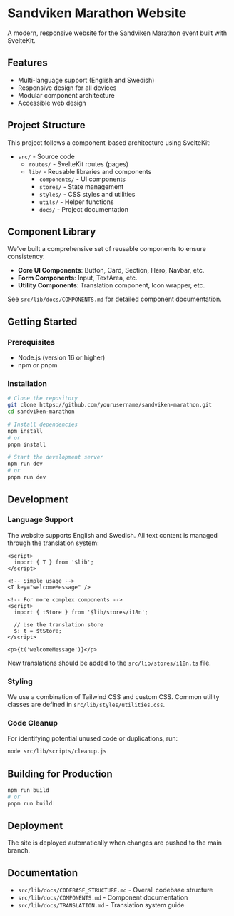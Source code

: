 # Sandviken Marathon Website

A modern, responsive website for the Sandviken Marathon event built with SvelteKit.

## Features

- Multi-language support (English and Swedish)
- Responsive design for all devices
- Modular component architecture
- Accessible web design

## Project Structure

This project follows a component-based architecture using SvelteKit:

- `src/` - Source code
  - `routes/` - SvelteKit routes (pages)
  - `lib/` - Reusable libraries and components
    - `components/` - UI components
    - `stores/` - State management
    - `styles/` - CSS styles and utilities
    - `utils/` - Helper functions
    - `docs/` - Project documentation

## Component Library

We've built a comprehensive set of reusable components to ensure consistency:

- **Core UI Components**: Button, Card, Section, Hero, Navbar, etc.
- **Form Components**: Input, TextArea, etc.
- **Utility Components**: Translation component, Icon wrapper, etc.

See `src/lib/docs/COMPONENTS.md` for detailed component documentation.

## Getting Started

### Prerequisites

- Node.js (version 16 or higher)
- npm or pnpm

### Installation

```bash
# Clone the repository
git clone https://github.com/yourusername/sandviken-marathon.git
cd sandviken-marathon

# Install dependencies
npm install
# or
pnpm install

# Start the development server
npm run dev
# or
pnpm run dev
```

## Development

### Language Support

The website supports English and Swedish. All text content is managed through the translation system:

```svelte
<script>
  import { T } from '$lib';
</script>

<!-- Simple usage -->
<T key="welcomeMessage" />

<!-- For more complex components -->
<script>
  import { tStore } from '$lib/stores/i18n';
  
  // Use the translation store
  $: t = $tStore;
</script>

<p>{t('welcomeMessage')}</p>
```

New translations should be added to the `src/lib/stores/i18n.ts` file.

### Styling

We use a combination of Tailwind CSS and custom CSS. Common utility classes are defined in `src/lib/styles/utilities.css`.

### Code Cleanup

For identifying potential unused code or duplications, run:

```bash
node src/lib/scripts/cleanup.js
```

## Building for Production

```bash
npm run build
# or
pnpm run build
```

## Deployment

The site is deployed automatically when changes are pushed to the main branch.

## Documentation

- `src/lib/docs/CODEBASE_STRUCTURE.md` - Overall codebase structure
- `src/lib/docs/COMPONENTS.md` - Component documentation
- `src/lib/docs/TRANSLATION.md` - Translation system guide

